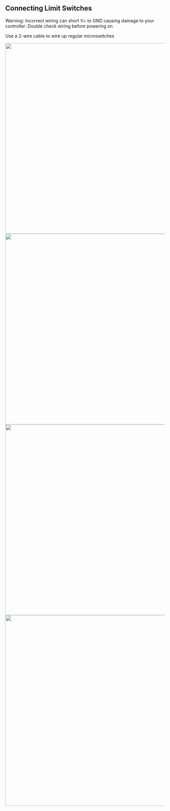 ## Connecting Limit Switches

Warning: Incorrect wiring can short V+ to GND causing damage to your controller: Double check wiring before powering on
 
Use a 2-wire cable to wire up regular microswitches

<img src="https://github.com/Spark-Concepts/xPro-V5/blob/main/images/regular-microswitches.jpg" width="600">
<img src="https://github.com/Spark-Concepts/xPro-V5/blob/main/images/Limit_Switch_Mech.jpg" width="600">

<img src="https://github.com/Spark-Concepts/xPro-V5/blob/main/images/Hall_limits_wiring.jpg" width="600">
<img src="https://github.com/Spark-Concepts/xPro-V5/blob/main/images/Limit_Switch_SS.jpg" width="600">